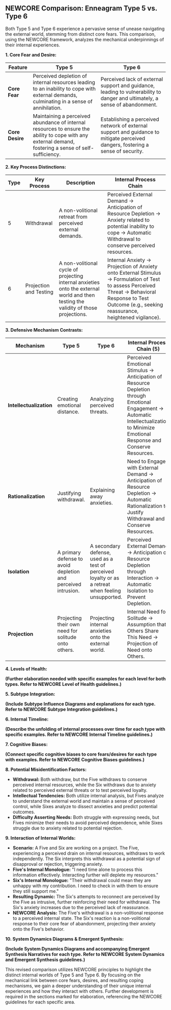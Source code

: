 ## NEWCORE Comparison: Enneagram Type 5 vs. Type 6

Both Type 5 and Type 6 experience a pervasive sense of unease navigating the external world, stemming from distinct core fears. This comparison, using the NEWCORE framework, analyzes the mechanical underpinnings of their internal experiences.

**1. Core Fear and Desire:**

| Feature | Type 5 | Type 6 |
|---|---|---|
| **Core Fear** | Perceived depletion of internal resources leading to an inability to cope with external demands, culminating in a sense of annihilation. | Perceived lack of external support and guidance, leading to vulnerability to danger and ultimately, a sense of abandonment. |
| **Core Desire** | Maintaining a perceived abundance of internal resources to ensure the ability to cope with any external demand, fostering a sense of self-sufficiency.  | Establishing a perceived network of external support and guidance to mitigate perceived dangers, fostering a sense of security. |


**2. Key Process Distinctions:**

| Type | Key Process | Description | Internal Process Chain |
|---|---|---|---|
| 5 | Withdrawal | A non-volitional retreat from perceived external demands. |  Perceived External Demand → Anticipation of Resource Depletion → Anxiety related to potential inability to cope → Automatic Withdrawal to conserve perceived resources. |
| 6 | Projection and Testing | A non-volitional cycle of projecting internal anxieties onto the external world and then testing the validity of those projections. | Internal Anxiety → Projection of Anxiety onto External Stimulus → Formulation of Test to assess Perceived Threat → Behavioral Response to Test Outcome (e.g., seeking reassurance, heightened vigilance). |

**3. Defensive Mechanism Contrasts:**

| Mechanism | Type 5 | Type 6 | Internal Process Chain (5) | Internal Process Chain (6) |
|---|---|---|---|---|
| **Intellectualization** | Creating emotional distance. | Analyzing perceived threats. | Perceived Emotional Stimulus → Anticipation of Resource Depletion through Emotional Engagement → Automatic Intellectualization to Minimize Emotional Response and Conserve Resources. | Perceived Threat → Anxiety related to Uncertainty → Automatic Intellectualization to Analyze and Predict Potential Outcomes. |
| **Rationalization** | Justifying withdrawal. | Explaining away anxieties. |  Need to Engage with External Demand → Anticipation of Resource Depletion → Automatic Rationalization to Justify Withdrawal and Conserve Resources. | Anxiety related to Perceived Threat → Automatic Rationalization to Minimize Anxiety and Maintain a Sense of Security. |
| **Isolation** | A primary defense to avoid depletion and perceived intrusion. | A secondary defense, used as a test of perceived loyalty or as a retreat when feeling unsupported. | Perceived External Demand → Anticipation of Resource Depletion through Interaction → Automatic Isolation to Prevent Depletion. | Perceived Lack of Support → Anxiety related to Potential Abandonment → Automatic Isolation to Test Perceived Loyalty or as Retreat. |
| **Projection** | Projecting their own need for solitude onto others. | Projecting internal anxieties onto the external world. | Internal Need for Solitude → Assumption that Others Share This Need → Projection of Need onto Others. | Internal Anxiety → Perception of External World as Threatening → Projection of Anxiety onto External Stimuli. |


**4. Levels of Health:**

**(Further elaboration needed with specific examples for each level for both types. Refer to NEWCORE Level of Health guidelines.)**

**5. Subtype Integration:**

**(Include Subtype Influence Diagrams and explanations for each type. Refer to NEWCORE Subtype Integration guidelines.)**

**6. Internal Timeline:**

**(Describe the unfolding of internal processes over time for each type with specific examples. Refer to NEWCORE Internal Timeline guidelines.)**

**7. Cognitive Biases:**

**(Connect specific cognitive biases to core fears/desires for each type with examples. Refer to NEWCORE Cognitive Biases guidelines.)**

**8. Potential Misidentification Factors:**

* **Withdrawal:** Both withdraw, but the Five withdraws to conserve perceived internal resources, while the Six withdraws due to anxiety related to perceived external threats or to test perceived loyalty.
* **Intellectual Tendencies:** Both utilize internal analysis, but Fives analyze to understand the external world and maintain a sense of perceived control, while Sixes analyze to dissect anxieties and predict potential outcomes.
* **Difficulty Asserting Needs:** Both struggle with expressing needs, but Fives minimize their needs to avoid perceived dependence, while Sixes struggle due to anxiety related to potential rejection.

**9. Interaction of Internal Worlds:**

* **Scenario:** A Five and Six are working on a project. The Five, experiencing a perceived drain on internal resources, withdraws to work independently. The Six interprets this withdrawal as a potential sign of disapproval or rejection, triggering anxiety.
* **Five's Internal Monologue:** "I need time alone to process this information effectively.  Interacting further will deplete my resources."
* **Six's Internal Monologue:** "Their withdrawal could mean they are unhappy with my contribution.  I need to check in with them to ensure they still support me."
* **Resulting Dynamic:** The Six's attempts to reconnect are perceived by the Five as intrusive, further reinforcing their need for withdrawal.  The Six's anxiety increases due to the perceived lack of reassurance.
* **NEWCORE Analysis:** The Five's withdrawal is a non-volitional response to a perceived internal state. The Six's reaction is a non-volitional response to their core fear of abandonment, projecting their anxiety onto the Five's behavior.

**10. System Dynamics Diagrams & Emergent Synthesis:**

**(Include System Dynamics Diagrams and accompanying Emergent Synthesis Narratives for each type. Refer to NEWCORE System Dynamics and Emergent Synthesis guidelines.)**


This revised comparison utilizes NEWCORE principles to highlight the distinct internal worlds of Type 5 and Type 6.  By focusing on the mechanical link between core fears, desires, and resulting coping mechanisms, we gain a deeper understanding of their unique internal experiences and how they interact with others.  Further development is required in the sections marked for elaboration, referencing the NEWCORE guidelines for each specific area.
